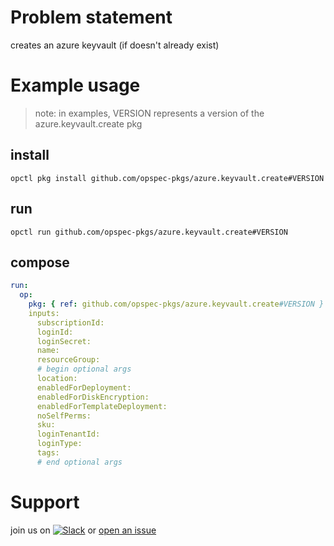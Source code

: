 # Problem statement
creates an azure keyvault (if doesn't already exist)

# Example usage

> note: in examples, VERSION represents a version of the azure.keyvault.create pkg

## install

```shell
opctl pkg install github.com/opspec-pkgs/azure.keyvault.create#VERSION
```

## run

```
opctl run github.com/opspec-pkgs/azure.keyvault.create#VERSION
```

## compose

```yaml
run:
  op:
    pkg: { ref: github.com/opspec-pkgs/azure.keyvault.create#VERSION }
    inputs: 
      subscriptionId:
      loginId:
      loginSecret:
      name:
      resourceGroup:
      # begin optional args
      location:
      enabledForDeployment:
      enabledForDiskEncryption:
      enabledForTemplateDeployment:
      noSelfPerms:
      sku:
      loginTenantId:
      loginType:
      tags:
      # end optional args
```

# Support

join us on [![Slack](https://opspec-slackin.herokuapp.com/badge.svg)](https://opspec-slackin.herokuapp.com/)
or [open an issue](https://github.com/opspec-pkgs/azure.keyvault.create/issues)
